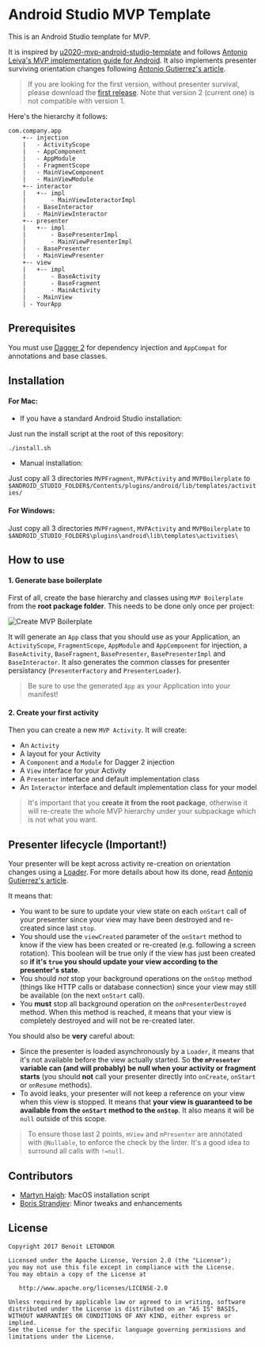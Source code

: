 # Android Studio MVP Template

This is an Android Studio template for MVP. 

It is inspired by [u2020-mvp-android-studio-template](https://github.com/LiveTyping/u2020-mvp-android-studio-template) and follows [Antonio Leiva's MVP implementation guide for Android](http://antonioleiva.com/mvp-android/). It also implements presenter surviving orientation changes following [Antonio Gutierrez's article](https://medium.com/@czyrux/presenter-surviving-orientation-changes-with-loaders-6da6d86ffbbf).

> If you are looking for the first version, without presenter survival, please download the [first release](https://github.com/benoitletondor/Android-Studio-MVP-template/tree/1.0). Note that version 2 (current one) is not compatible with version 1.

Here's the hierarchy it follows:

```
com.company.app
    +-- injection
    |   - ActivityScope
    |   - AppComponent
    |   - AppModule
    |   - FragmentScope
    |   - MainViewComponent
    |   - MainViewModule
    +-- interactor
    |   +-- impl
    |       - MainViewInteractorImpl
    |   - BaseInteractor
    |   - MainViewInteractor
    +-- presenter
    |   +-- impl
    |       - BasePresenterImpl
    |       - MainViewPresenterImpl
    |   - BasePresenter
    |   - MainViewPresenter
    +-- view
    |   +-- impl
    |       - BaseActivity
    |       - BaseFragment
    |       - MainActivity
    |   - MainView
    | - YourApp
```

## Prerequisites

You must use [Dagger 2](http://google.github.io/dagger/) for dependency injection and `AppCompat` for annotations and base classes.

## Installation

#### For Mac:

- If you have a standard Android Studio installation:

Just run the install script at the root of this repository:

```
./install.sh
```

- Manual installation:

Just copy all 3 directories `MVPFragment`, `MVPActivity` and `MVPBoilerplate` to `$ANDROID_STUDIO_FOLDER$/Contents/plugins/android/lib/templates/activities/`

#### For Windows:

Just copy all 3 directories `MVPFragment`, `MVPActivity` and `MVPBoilerplate` to `$ANDROID_STUDIO_FOLDER$\plugins\android\lib\templates\activities\`

## How to use

#### 1. Generate base boilerplate

First of all, create the base hierarchy and classes using `MVP Boilerplate` from the **root package folder**. This needs to be done only once per project:

![Create MVP Boilerplate](static/createboilerplate.png "Create MVP Boilerplate")

It will generate an `App` class that you should use as your Application, an `ActivityScope`, `FragmentScope`, `AppModule` and `AppComponent` for injection, a `BaseActivity`, `BaseFragment`, `BasePresenter`, `BasePresenterImpl` and `BaseInteractor`. It also generates the common classes for presenter persistancy (`PresenterFactory` and `PresenterLoader`).

> Be sure to use the generated `App` as your Application into your manifest!

#### 2. Create your first activity

Then you can create a new `MVP Activity`. It will create:

- An `Activity`
- A layout for your Activity
- A `Component` and a `Module` for Dagger 2 injection
- A `View` interface for your Activity
- A `Presenter` interface and default implementation class
- An `Interactor` interface and default implementation class for your model

> It's important that you **create it from the root package**, otherwise it will re-create the whole MVP hierarchy under your subpackage which is not what you want.

## Presenter lifecycle (Important!)

Your presenter will be kept across activity re-creation on orientation changes using a [Loader](https://developer.android.com/guide/components/loaders.html). For more details about how its done, read [Antonio Gutierrez's article](https://medium.com/@czyrux/presenter-surviving-orientation-changes-with-loaders-6da6d86ffbbf).

It means that:

- You want to be sure to update your view state on each `onStart` call of your presenter since your view may have been destroyed and re-created since last `stop`.
- You should use the `viewCreated` parameter of the `onStart` method to know if the view has been created or re-created (e.g. following a screen rotation). This boolean will be true only if the view has just been created so **if it's `true` you should update your view according to the presenter's state**.
- You should *not* stop your background operations on the `onStop` method (things like HTTP calls or database connection) since your view may still be available (on the next `onStart` call).
- You **must** stop all background operation on the `onPresenterDestroyed` method. When this method is reached, it means that your view is completely destroyed and will not be re-created later.

You should also be **very** careful about:

- Since the presenter is loaded asynchronously by a `Loader`, it means that it's not available before the view actually started. So **the `mPresenter` variable can (and will probably) be null when your activity or fragment starts** (you should **not** call your presenter directly into `onCreate`, `onStart` or `onResume` methods).
- To avoid leaks, your presenter will not keep a reference on your view when this view is stopped. It means that **your view is guaranteed to be available from the `onStart` method to the `onStop`**. It also means it will be `null` outside of this scope.

> To ensure those last 2 points, `mView` and `mPresenter` are annotated with `@Nullable`, to enforce the check by the linter. It's a good idea to surround all calls with `!=null`.

## Contributors

- [Martyn Haigh](https://github.com/martynhaigh): MacOS installation script
- [Boris Strandjev](https://github.com/bstrandjev): Minor tweaks and enhancements

## License

    Copyright 2017 Benoit LETONDOR

    Licensed under the Apache License, Version 2.0 (the "License");
    you may not use this file except in compliance with the License.
    You may obtain a copy of the License at

       http://www.apache.org/licenses/LICENSE-2.0

    Unless required by applicable law or agreed to in writing, software
    distributed under the License is distributed on an "AS IS" BASIS,
    WITHOUT WARRANTIES OR CONDITIONS OF ANY KIND, either express or implied.
    See the License for the specific language governing permissions and
    limitations under the License.
